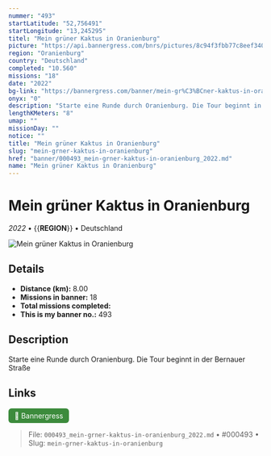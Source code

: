 ```yaml
---
nummer: "493"
startLatitude: "52,756491"
startLongitude: "13,245295"
titel: "Mein grüner Kaktus in Oranienburg"
picture: "https://api.bannergress.com/bnrs/pictures/8c94f3fbb77c8eef340b0ca8a9eda497"
region: "Oranienburg"
country: "Deutschland"
completed: "10.560"
missions: "18"
date: "2022"
bg-link: "https://bannergress.com/banner/mein-gr%C3%BCner-kaktus-in-oranienburg-fa23"
onyx: "0"
description: "Starte eine Runde durch Oranienburg. Die Tour beginnt in der Bernauer Straße"
lengthKMeters: "8"
umap: ""
missionDay: ""
notice: ""
title: "Mein grüner Kaktus in Oranienburg"
slug: "mein-grner-kaktus-in-oranienburg"
href: "banner/000493_mein-grner-kaktus-in-oranienburg_2022.md"
name: "Mein grüner Kaktus in Oranienburg"
---
```

# Mein grüner Kaktus in Oranienburg

*2022* • {{__REGION__}} • Deutschland

![Mein grüner Kaktus in Oranienburg](https://api.bannergress.com/bnrs/pictures/8c94f3fbb77c8eef340b0ca8a9eda497)



## Details
- **Distance (km):** 8.00
- **Missions in banner:** 18
- **Total missions completed:** 
- **This is my banner no.:** 493



## Description
Starte eine Runde durch Oranienburg. Die Tour beginnt in der Bernauer Straße



## Links
<a href="https://bannergress.com/banner/mein-gr%C3%BCner-kaktus-in-oranienburg-fa23" target="_blank" style="display:inline-block;margin-right:8px;padding:6px 12px;background:#3c8b3c;color:#fff;text-decoration:none;border-radius:6px;">🔗 Bannergress</a>



> File: `000493_mein-grner-kaktus-in-oranienburg_2022.md` • #000493 • Slug: `mein-grner-kaktus-in-oranienburg`
